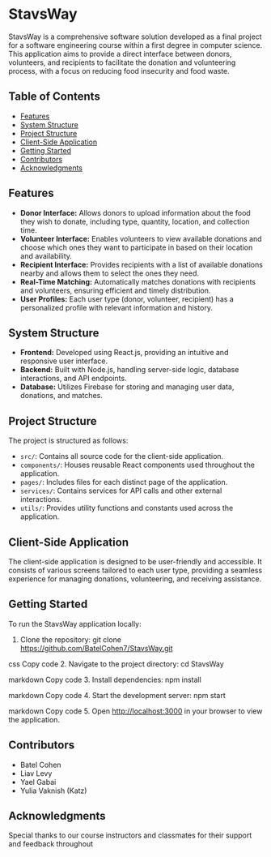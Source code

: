 # StavsWay

StavsWay is a comprehensive software solution developed as a final project for a software engineering course within a first degree in computer science. This application aims to provide a direct interface between donors, volunteers, and recipients to facilitate the donation and volunteering process, with a focus on reducing food insecurity and food waste.

## Table of Contents

- [Features](#features)
- [System Structure](#system-structure)
- [Project Structure](#project-structure)
- [Client-Side Application](#client-side-application)
- [Getting Started](#getting-started)
- [Contributors](#contributors)
- [Acknowledgments](#acknowledgments)

## Features

- **Donor Interface:** Allows donors to upload information about the food they wish to donate, including type, quantity, location, and collection time.
- **Volunteer Interface:** Enables volunteers to view available donations and choose which ones they want to participate in based on their location and availability.
- **Recipient Interface:** Provides recipients with a list of available donations nearby and allows them to select the ones they need.
- **Real-Time Matching:** Automatically matches donations with recipients and volunteers, ensuring efficient and timely distribution.
- **User Profiles:** Each user type (donor, volunteer, recipient) has a personalized profile with relevant information and history.

## System Structure

- **Frontend:** Developed using React.js, providing an intuitive and responsive user interface.
- **Backend:** Built with Node.js, handling server-side logic, database interactions, and API endpoints.
- **Database:** Utilizes Firebase for storing and managing user data, donations, and matches.

## Project Structure

The project is structured as follows:

- `src/`: Contains all source code for the client-side application.
- `components/`: Houses reusable React components used throughout the application.
- `pages/`: Includes files for each distinct page of the application.
- `services/`: Contains services for API calls and other external interactions.
- `utils/`: Provides utility functions and constants used across the application.

## Client-Side Application

The client-side application is designed to be user-friendly and accessible. It consists of various screens tailored to each user type, providing a seamless experience for managing donations, volunteering, and receiving assistance.

## Getting Started

To run the StavsWay application locally:

1. Clone the repository:
git clone https://github.com/BatelCohen7/StavsWay.git

css
Copy code
2. Navigate to the project directory:
cd StavsWay

markdown
Copy code
3. Install dependencies:
npm install

markdown
Copy code
4. Start the development server:
npm start

markdown
Copy code
5. Open [http://localhost:3000](http://localhost:3000) in your browser to view the application.

## Contributors

- Batel Cohen
- Liav Levy
- Yael Gabai
- Yulia Vaknish (Katz)

## Acknowledgments

Special thanks to our course instructors and classmates for their support and feedback throughout
